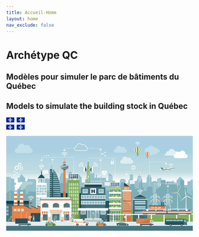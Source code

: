 ```yaml
---
title: Accueil-Home
layout: home
nav_exclude: false
---
```

# Archétype QC  

## Modèles pour simuler le parc de bâtiments du Québec  
## Models to simulate the building stock in Québec  
<img src="assets/images/qc.png" alt="drawing" width="50"/>  
<br /> 

![](assets/images/TestImageBuildingStockModel.png)  